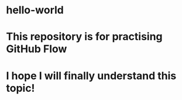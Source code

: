 # hello-world
# This repository is for practising GitHub Flow
# I hope I will finally understand this topic!
